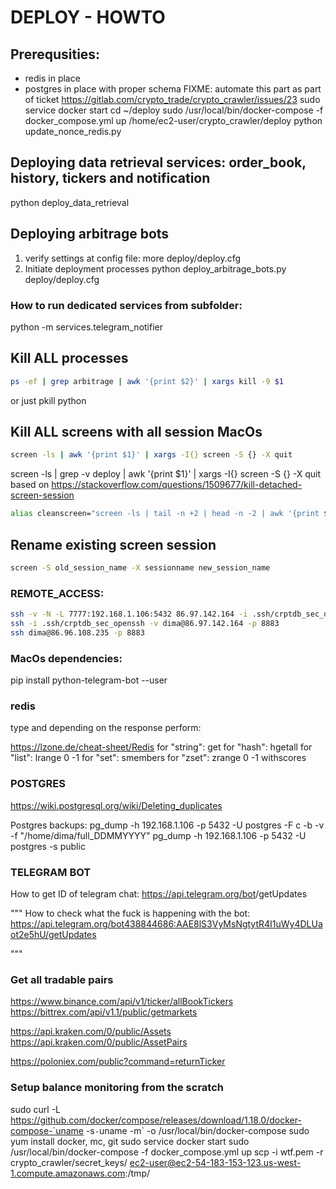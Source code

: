 # DEPLOY - HOWTO
## Prerequsities:
* redis in place
* postgres in place with proper schema
FIXME: automate this part as part of ticket https://gitlab.com/crypto_trade/crypto_crawler/issues/23
sudo service docker start
cd ~/deploy
sudo /usr/local/bin/docker-compose -f docker_compose.yml up
/home/ec2-user/crypto_crawler/deploy
python update_nonce_redis.py


## Deploying data retrieval services: order_book, history, tickers and notification
python deploy_data_retrieval

## Deploying arbitrage bots
1. verify settings at config file:
more deploy/deploy.cfg
2. Initiate deployment processes
python deploy_arbitrage_bots.py deploy/deploy.cfg

### How to run dedicated services from subfolder:
python -m services.telegram_notifier

## Kill ALL processes
``` bash
ps -ef | grep arbitrage | awk '{print $2}' | xargs kill -9 $1
```
or just
pkill python

## Kill ALL screens with all session MacOs
``` bash
screen -ls | awk '{print $1}' | xargs -I{} screen -S {} -X quit
```
screen -ls | grep -v deploy | awk '{print $1}' | xargs -I{} screen -S {} -X quit
based on  https://stackoverflow.com/questions/1509677/kill-detached-screen-session

``` bash
alias cleanscreen="screen -ls | tail -n +2 | head -n -2 | awk '{print $1}'| xargs -I{} screen -S {} -X quit"
```

## Rename existing screen session
``` bash
screen -S old_session_name -X sessionname new_session_name
```

### REMOTE_ACCESS:
``` bash
ssh -v -N -L 7777:192.168.1.106:5432 86.97.142.164 -i .ssh/crptdb_sec_openssh -l dima -p 8883
ssh -i .ssh/crptdb_sec_openssh -v dima@86.97.142.164 -p 8883
ssh dima@86.96.108.235 -p 8883
```

### MacOs dependencies:
pip install python-telegram-bot --user

### redis
type <key>
and depending on the response perform:

https://lzone.de/cheat-sheet/Redis
for "string": get <key>
for "hash": hgetall <key>
for "list": lrange <key> 0 -1
for "set": smembers <key>
for "zset": zrange <key> 0 -1 withscores

### POSTGRES
https://wiki.postgresql.org/wiki/Deleting_duplicates

Postgres backups:
pg_dump -h 192.168.1.106 -p 5432 -U postgres -F c -b -v -f "/home/dima/full_DDMMYYYY"
pg_dump -h 192.168.1.106 -p 5432 -U postgres -s public


### TELEGRAM BOT
How to get ID of telegram chat:
https://api.telegram.org/bot<YourBOTToken>/getUpdates

"""
How to check what the fuck is happening with the bot:
https://api.telegram.org/bot438844686:AAE8lS3VyMsNgtytR4I1uWy4DLUaot2e5hU/getUpdates

"""


### Get all tradable pairs
https://www.binance.com/api/v1/ticker/allBookTickers
https://bittrex.com/api/v1.1/public/getmarkets

https://api.kraken.com/0/public/Assets
https://api.kraken.com/0/public/AssetPairs

https://poloniex.com/public?command=returnTicker


### Setup balance monitoring from the scratch
sudo curl -L https://github.com/docker/compose/releases/download/1.18.0/docker-compose-`uname -s`-`uname -m` -o /usr/local/bin/docker-compose
sudo yum install docker, mc, git
sudo service docker start
sudo /usr/local/bin/docker-compose -f docker_compose.yml up
scp -i wtf.pem -r crypto_crawler/secret_keys/ ec2-user@ec2-54-183-153-123.us-west-1.compute.amazonaws.com:/tmp/